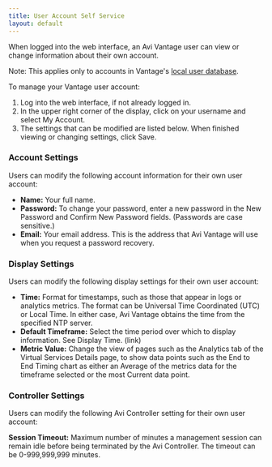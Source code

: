 ```yaml
---
title: User Account Self Service
layout: default
---
```

When logged into the web interface, an Avi Vantage user can view or change information about their own account.

Note: This applies only to accounts in Vantage's <a href="/user-accounts/">local user database</a>.

To manage your Vantage user account:

1. Log into the web interface, if not already logged in.
1. In the upper right corner of the display, click on your username and select My Account.
1. The settings that can be modified are listed below. When finished viewing or changing settings, click Save.

### Account Settings

Users can modify the following account information for their own user account:

* **Name:** Your full name.
* **Password:** To change your password, enter a new password in the New Password and Confirm New Password fields. (Passwords are case sensitive.)
* **Email:** Your email address. This is the address that Avi Vantage will use when you request a password recovery.

### Display Settings

Users can modify the following display settings for their own user account:

* **Time:** Format for timestamps, such as those that appear in logs or analytics metrics. The format can be Universal Time Coordinated (UTC) or Local Time. In either case, Avi Vantage obtains the time from the specified NTP server.
* **Default Timeframe:** Select the time period over which to display information. See Display Time. (link)
* **Metric Value:** Change the view of pages such as the Analytics tab of the Virtual Services Details page, to show data points such as the End to End Timing chart as either an Average of the metrics data for the timeframe selected or the most Current data point.

### Controller Settings

Users can modify the following Avi Controller setting for their own user account:

**Session Timeout:** Maximum number of minutes a management session can remain idle before being terminated by the Avi Controller. The timeout can be 0-999,999,999 minutes.